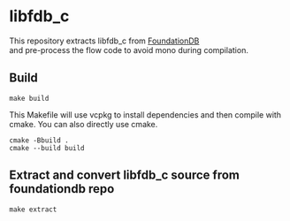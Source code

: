 # libfdb_c

This repository extracts libfdb_c from [FoundationDB](https://github.com/apple/foundationdb) \
and pre-process the flow code to avoid mono during compilation.

## Build

```
make build
```

This Makefile will use vcpkg to install dependencies and then compile with cmake.
You can also directly use cmake.

```
cmake -Bbuild .
cmake --build build
```

## Extract and convert libfdb_c source from foundationdb repo

```
make extract
```
